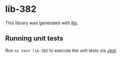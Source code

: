 # lib-382

This library was generated with [Nx](https://nx.dev).

## Running unit tests

Run `nx test lib-382` to execute the unit tests via [Jest](https://jestjs.io).
